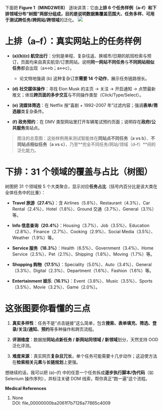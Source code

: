 下面把 **Figure 1（MIND2WEB）** 逐块讲清：它由**上排 6 个任务样例（a–f）**和**下排领域分布“树图”**两部分组成，目的是说明数据集覆盖范围大、任务多样、可用于测试**跨任务/跨网站/跨领域**的泛化。
![](https://cc-407-1376569927.cos.ap-guangzhou.myqcloud.com/cc-407-1376569927/images-obsidian/202510051141767.png)
# 上排（a–f）：真实网站上的任务样例

- **(a)(b)(c) 航空出行**：分别是单程、复杂往返、换城市/日期的航班检索与预订，页面均来自真实航空/订票网站。说明**同一网站不同任务**与**不同网站相似任务**都会出现（a↔b；a↔c）。
    
    - 论文特地强调 (b) 这种复杂订票**需要 14 个动作**，展示任务链路很长。
        
- **(d) 社交媒体操作**：寻找 Elon Musk 的主页 → 关注 → 开启通知 → 点赞最新推文；体现**跨页面的多步交互**与不同操作类型（Click/Type/Select）。
    
- **(e) 流媒体筛选**：在 Netflix 按“喜剧 + 1992–2007 年”过滤内容；强调**表单/筛选器**类复杂条件。
    
- **(f) 政务预约**：在 DMV 类型网站里打开车辆笔试预约页面；说明存在**政府/公共服务**类站点。
    

> 图注的总意图：这些样例用来测试智能体在**同站点不同任务（a vs b）**、**不同站点相似任务（a vs c）**，乃至**完全不同任务/网站/领域（d–f）**间的泛化能力。

# 下排：31 个领域的覆盖与占比（树图）

树图把 31 个领域按 5 个大类聚合，显示对应**任务占比**（括号内百分比是该大类在全体任务中的比重）：

- **Travel 旅游（27.4%）**：含 Airlines（5.8%）、Restaurant（4.3%）、Car Rental（2.4%）、Hotel（1.8%）、Ground 交通（3.7%）、General（3.1%）等。
    
- **Info 信息查询（20.4%）**：Housing（3.7%）、Job（3.5%）、Education（2.8%）、Finance（2.7%）、Cooking（2.9%）、Social Media（3.5%）、Weather（1.9%）等。
    
- **Service 服务（18.3%）**：Health（6.5%）、Government（3.4%）、Home Service（2.5%）、Pet（2.1%）、Shipping（1.8%）、Moving（1.7%）等。
    
- **Shopping 购物（17.5%）**：Speciality（5.0%）、Auto（3.4%）、General（3.3%）、Digital（2.3%）、Department（1.6%）、Fashion（1.6%）等。
    
- **Entertainment 娱乐（16.1%）**：Event（3.8%）、Music（3.5%）、Sports（3.5%）、Movie（3.2%）、Game（2.0%）。
    

# 这张图要你看懂的三点

1. **真实多样性**：任务不是“点击链接”这么简单，包含**搜索、表单填充、筛选、登录/关注/通知、预约**等多种操作和跨页流程。
    
2. **评测维度**：数据按**同站点新任务 / 新网站同领域 / 新领域**划分，天然支持 OOD 泛化评测。
    
3. **难度来源**：真实网页**复杂且冗长**，单个任务可能需要十几步动作；这迫使方法在**检索相关元素**与**长链规划**上更强。
    

想继续的话，我可以把 (a)–(f) 中的任意一个任务拆成**逐步执行脚本/伪代码**（如 Selenium 操作序列），并标注关键 DOM 线索，帮你真正“跑一遍”这个流程。

**Medical References**

1. None  
    DOI: file_00000000ba2061f7b7126a77865c4009